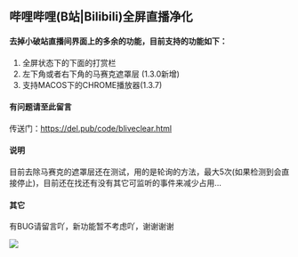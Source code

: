 ## 哔哩哔哩(B站|Bilibili)全屏直播净化

#### 去掉小破站直播间界面上的多余的功能，目前支持的功能如下：

1. 全屏状态下的下面的打赏栏
2. 左下角或者右下角的马赛克遮罩层 (1.3.0新增)
3. 支持MACOS下的CHROME播放器(1.3.7)

#### 有问题请至此留言

传送门：https://del.pub/code/bliveclear.html

#### 说明

目前去除马赛克的遮罩层还在测试，用的是轮询的方法，最大5次(如果检测到会直接停止)，目前还在找还有没有其它可监听的事件来减少占用...

#### 其它
有BUG请留言吖，新功能暂不考虑吖，谢谢谢谢

![](https://fc.sinaimg.cn/large/008Cj1LJly1hli3kj584zj30zk035jtk.jpg)


